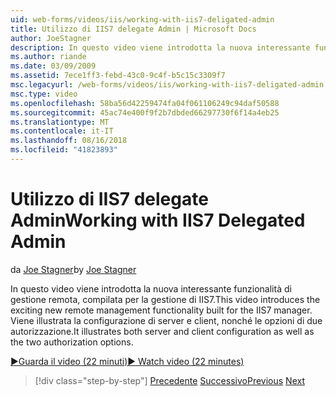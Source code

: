```yaml
---
uid: web-forms/videos/iis/working-with-iis7-deligated-admin
title: Utilizzo di IIS7 delegate Admin | Microsoft Docs
author: JoeStagner
description: In questo video viene introdotta la nuova interessante funzionalità di gestione remota, compilata per la gestione di IIS7. Configurazione del client sia server viene illustrato come wel...
ms.author: riande
ms.date: 03/09/2009
ms.assetid: 7ece1ff3-febd-43c0-9c4f-b5c15c3309f7
msc.legacyurl: /web-forms/videos/iis/working-with-iis7-deligated-admin
msc.type: video
ms.openlocfilehash: 58ba56d42259474fa04f061106249c94daf50588
ms.sourcegitcommit: 45ac74e400f9f2b7dbded66297730f6f14a4eb25
ms.translationtype: MT
ms.contentlocale: it-IT
ms.lasthandoff: 08/16/2018
ms.locfileid: "41823893"
---
```

<a name="working-with-iis7-delegated-admin"></a><span data-ttu-id="b4fa4-104">Utilizzo di IIS7 delegate Admin</span><span class="sxs-lookup"><span data-stu-id="b4fa4-104">Working with IIS7 Delegated Admin</span></span>
====================
<span data-ttu-id="b4fa4-105">da [Joe Stagner](https://github.com/JoeStagner)</span><span class="sxs-lookup"><span data-stu-id="b4fa4-105">by [Joe Stagner](https://github.com/JoeStagner)</span></span>

<span data-ttu-id="b4fa4-106">In questo video viene introdotta la nuova interessante funzionalità di gestione remota, compilata per la gestione di IIS7.</span><span class="sxs-lookup"><span data-stu-id="b4fa4-106">This video introduces the exciting new remote management functionality built for the IIS7 manager.</span></span> <span data-ttu-id="b4fa4-107">Viene illustrata la configurazione di server e client, nonché le opzioni di due autorizzazione.</span><span class="sxs-lookup"><span data-stu-id="b4fa4-107">It illustrates both server and client configuration as well as the two authorization options.</span></span>

[<span data-ttu-id="b4fa4-108">&#9654;Guarda il video (22 minuti)</span><span class="sxs-lookup"><span data-stu-id="b4fa4-108">&#9654; Watch video (22 minutes)</span></span>](https://channel9.msdn.com/Blogs/ASP-NET-Site-Videos/working-with-iis7-deligated-admin)

> [!div class="step-by-step"]
> <span data-ttu-id="b4fa4-109">[Precedente](developing-and-deploying-in-a-shared-hosting.md)
> [Successivo](feature-specific-delegated-management.md)</span><span class="sxs-lookup"><span data-stu-id="b4fa4-109">[Previous](developing-and-deploying-in-a-shared-hosting.md)
[Next](feature-specific-delegated-management.md)</span></span>

